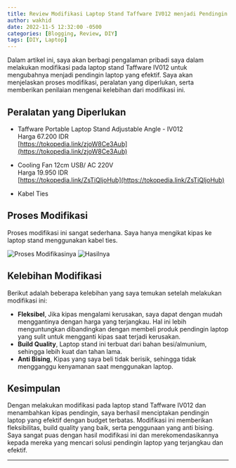 ```yaml
---
title: Review Modifikasi Laptop Stand Taffware IV012 menjadi Pendingin Laptop yang Efektif dengan Budget Terbatas
author: wakhid
date: 2022-11-5 12:32:00 -0500
categories: [Blogging, Review, DIY]
tags: [DIY, Laptop]
---
```


Dalam artikel ini, saya akan berbagi pengalaman pribadi saya dalam melakukan modifikasi pada laptop stand Taffware IV012 untuk mengubahnya menjadi pendingin laptop yang efektif. Saya akan menjelaskan proses modifikasi, peralatan yang diperlukan, serta memberikan penilaian mengenai kelebihan dari modifikasi ini.


## Peralatan yang Diperlukan
- Taffware Portable Laptop Stand Adjustable Angle - IV012
  <br> Harga 67.200 IDR
  <br> [https://tokopedia.link/zjoW8Ce3Aub](https://tokopedia.link/zjoW8Ce3Aub)

- Cooling Fan 12cm USB/ AC 220V
  <br> Harga 19.950 IDR
  <br> [https://tokopedia.link/ZsTiQljoHub](https://tokopedia.link/ZsTiQljoHub)

- Kabel Ties


## Proses Modifikasi
Proses modifikasi ini sangat sederhana. Saya hanya mengikat kipas ke laptop stand menggunakan kabel ties.

![Proses Modifikasinya](/images/bukanai-com-review-modifikasi-laptop-stand-taffware-iv012-pendingin-laptop-efektif-budget-terbatas-1.png)
![Hasilnya](/images/bukanai-com-review-modifikasi-laptop-stand-taffware-iv012-pendingin-laptop-efektif-budget-terbatas-2.png)


## Kelebihan Modifikasi
Berikut adalah beberapa kelebihan yang saya temukan setelah melakukan modifikasi ini:
- **Fleksibel**, Jika kipas mengalami kerusakan, saya dapat dengan mudah menggantinya dengan harga yang terjangkau. Hal ini lebih menguntungkan dibandingkan dengan membeli produk pendingin laptop yang sulit untuk mengganti kipas saat terjadi kerusakan. 
- **Build Quality**, Laptop stand ini terbuat dari bahan besi/almunium, sehingga lebih kuat dan tahan lama.
- **Anti Bising**, Kipas yang saya beli tidak berisik, sehingga tidak mengganggu kenyamanan saat menggunakan laptop.

## Kesimpulan

Dengan melakukan modifikasi pada laptop stand Taffware IV012 dan menambahkan kipas pendingin, saya berhasil menciptakan pendingin laptop yang efektif dengan budget terbatas. Modifikasi ini memberikan fleksibilitas, build quality yang baik, serta penggunaan yang anti bising. Saya sangat puas dengan hasil modifikasi ini dan merekomendasikannya kepada mereka yang mencari solusi pendingin laptop yang terjangkau dan efektif.






---